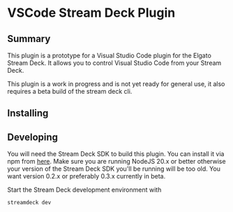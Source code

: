 # VSCode Stream Deck Plugin

## Summary

This plugin is a prototype for a Visual Studio Code plugin for the Elgato Stream Deck. It allows you to control Visual Studio Code from your Stream Deck.

This plugin is a work in progress and is not yet ready for general use, it also requires a beta build of the stream deck cli.

## Installing

## Developing

You will need the Stream Deck SDK to build this plugin. You can install it via npm from [here](https://www.npmjs.com/package/@elgato/cli). Make sure you are running NodeJS 20.x or better otherwise your version of the Stream Deck SDK you'll be running will be too old. You want version 0.2.x or preferably 0.3.x currently in beta.


Start the Stream Deck development environment with 

```bash
streamdeck dev
```

